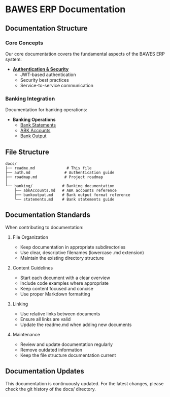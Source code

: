# BAWES ERP Documentation

## Documentation Structure

### Core Concepts
Our core documentation covers the fundamental aspects of the BAWES ERP system:

- **[Authentication & Security](auth.md)**
  - JWT-based authentication
  - Security best practices
  - Service-to-service communication

### Banking Integration
Documentation for banking operations:

- **Banking Operations**
  - [Bank Statements](banking/statements.md)
  - [ABK Accounts](banking/abkAccounts.md)
  - [Bank Output](banking/bankoutput.md)

## File Structure
```
docs/
├── readme.md              # This file
├── auth.md               # Authentication guide
├── roadmap.md            # Project roadmap
│
└── banking/             # Banking documentation
    ├── abkAccounts.md   # ABK accounts reference
    ├── bankoutput.md    # Bank output format reference
    └── statements.md    # Bank statements guide
```

## Documentation Standards
When contributing to documentation:

1. File Organization
   - Keep documentation in appropriate subdirectories
   - Use clear, descriptive filenames (lowercase .md extension)
   - Maintain the existing directory structure

2. Content Guidelines
   - Start each document with a clear overview
   - Include code examples where appropriate
   - Keep content focused and concise
   - Use proper Markdown formatting

3. Linking
   - Use relative links between documents
   - Ensure all links are valid
   - Update the readme.md when adding new documents

4. Maintenance
   - Review and update documentation regularly
   - Remove outdated information
   - Keep the file structure documentation current

## Documentation Updates
This documentation is continuously updated. For the latest changes, please check the git history of the docs/ directory.

